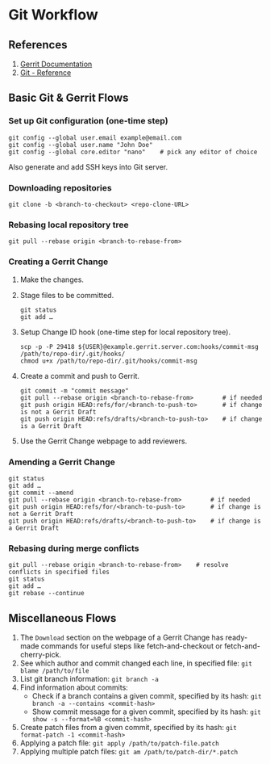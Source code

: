 # Git Workflow


## References

1. [Gerrit Documentation](https://www.gerritcodereview.com)
2. [Git - Reference](https://git-scm.com/docs)


## Basic Git & Gerrit Flows

### Set up Git configuration (one-time step)

```console
git config --global user.email example@email.com
git config --global user.name "John Doe"
git config --global core.editor "nano"    # pick any editor of choice
```

Also generate and add SSH keys into Git server.


### Downloading repositories

```console
git clone -b <branch-to-checkout> <repo-clone-URL>
```

### Rebasing local repository tree

```console
git pull --rebase origin <branch-to-rebase-from>
```

### Creating a Gerrit Change

1. Make the changes.
2. Stage files to be committed.

    ```console
    git status
    git add …
    ```

3. Setup Change ID hook (one-time step for local repository tree).

    ```console
    scp -p -P 29418 ${USER}@example.gerrit.server.com:hooks/commit-msg /path/to/repo-dir/.git/hooks/
    chmod u+x /path/to/repo-dir/.git/hooks/commit-msg
    ```

4. Create a commit and push to Gerrit.

    ```console
    git commit -m "commit message"
    git pull --rebase origin <branch-to-rebase-from>        # if needed
    git push origin HEAD:refs/for/<branch-to-push-to>       # if change is not a Gerrit Draft
    git push origin HEAD:refs/drafts/<branch-to-push-to>    # if change is a Gerrit Draft
    ```

5. Use the Gerrit Change webpage to add reviewers.

### Amending a Gerrit Change

```console
git status
git add …
git commit --amend
git pull --rebase origin <branch-to-rebase-from>        # if needed
git push origin HEAD:refs/for/<branch-to-push-to>       # if change is not a Gerrit Draft
git push origin HEAD:refs/drafts/<branch-to-push-to>    # if change is a Gerrit Draft
```

### Rebasing during merge conflicts

```console
git pull --rebase origin <branch-to-rebase-from>    # resolve conflicts in specified files
git status
git add …
git rebase --continue
```


## Miscellaneous Flows

1. The `Download` section on the webpage of a Gerrit Change has ready-made commands for
useful steps like fetch-and-checkout or fetch-and-cherry-pick.
2. See which author and commit changed each line, in specified file: `git blame /path/to/file`
3. List git branch information: `git branch -a`
4. Find information about commits:
    - Check if a branch contains a given commit, specified by its hash: `git branch -a --contains <commit-hash>`
    - Show commit message for a given commit, specified by its hash: `git show -s --format=%B <commit-hash>`
5. Create patch files from a given commit, specified by its hash: `git format-patch -1 <commit-hash>`
6. Applying a patch file: `git apply /path/to/patch-file.patch`
7. Applying multiple patch files: `git am /path/to/patch-dir/*.patch`
